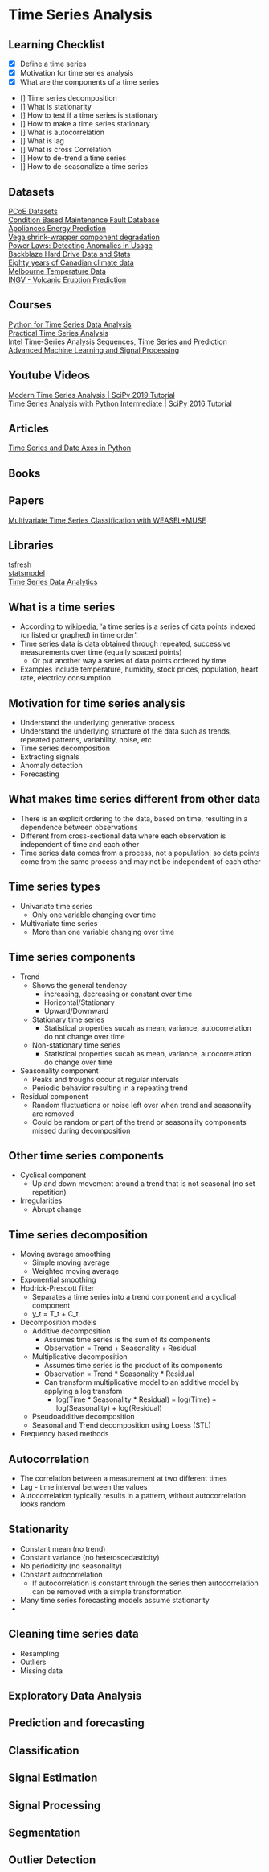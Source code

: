 # Time Series Analysis

## Learning Checklist
- [x] Define a time series
- [x] Motivation for time series analysis
- [x] What are the components of a time series 
- [] Time series decomposition
- [] What is stationarity
- [] How to test if a time series is stationary
- [] How to make a time series stationary
- [] What is autocorrelation
- [] What is lag
- [] What is cross Correlation
- [] How to de-trend a time series
- [] How to de-seasonalize a time series



## Datasets
[PCoE Datasets](https://ti.arc.nasa.gov/tech/dash/groups/pcoe/prognostic-data-repository/)   
[Condition Based Maintenance Fault Database](https://www.mfpt.org/fault-data-sets/)  
[Appliances Energy Prediction](https://www.kaggle.com/loveall/appliances-energy-prediction)   
[Vega shrink-wrapper component degradation](https://www.kaggle.com/inIT-OWL/vega-shrinkwrapper-runtofailure-data)  
[Power Laws: Detecting Anomalies in Usage](https://www.drivendata.org/competitions/52/anomaly-detection-electricity/page/102/)   
[Backblaze Hard Drive Data and Stats](https://www.backblaze.com/b2/hard-drive-test-data.html)  
[Eighty years of Canadian climate data](https://www.kaggle.com/aturner374/eighty-years-of-canadian-climate-data)  
[Melbourne Temperature Data](https://data.melbourne.vic.gov.au/Environment/Sensor-readings-with-temperature-light-humidity-ev/ez6b-syvw)     
[INGV - Volcanic Eruption Prediction](https://www.kaggle.com/c/predict-volcanic-eruptions-ingv-oe)  

## Courses
[Python for Time Series Data Analysis](https://www.udemy.com/course/python-for-time-series-data-analysis/)  
[Practical Time Series Analysis](https://www.coursera.org/learn/practical-time-series-analysis/home/welcome)  
[Intel Time-Series Analysis](https://software.intel.com/content/www/us/en/develop/training/course-time-series-analysis.html)
[Sequences, Time Series and Prediction](https://www.coursera.org/learn/tensorflow-sequences-time-series-and-prediction/home/welcome)    
[Advanced Machine Learning and Signal Processing](https://www.coursera.org/learn/advanced-machine-learning-signal-processing/home/welcome)   


## Youtube Videos
[Modern Time Series Analysis | SciPy 2019 Tutorial](https://www.youtube.com/watch?v=v5ijNXvlC5A)  
[Time Series Analysis with Python Intermediate | SciPy 2016 Tutorial](https://www.youtube.com/watch?v=JNfxr4BQrLk)  

## Articles
[Time Series and Date Axes in Python](https://plotly.com/python/time-series/)  

## Books

## Papers
[Multivariate Time Series Classification with WEASEL+MUSE](https://arxiv.org/pdf/1711.11343.pdf)  

## Libraries
[tsfresh](https://github.com/blue-yonder/tsfresh)  
[statsmodel](https://www.statsmodels.org/stable/index.html)  
[Time Series Data Analytics](https://github.com/patrickzib/SFA)  


## What is a time series
- According to <a href='https://en.wikipedia.org/wiki/Time_series'>wikipedia</a>, 'a time series is a series of data points indexed (or listed or graphed) in time order'.   
- Time series data is data obtained through repeated, successive measurements over time (equally spaced points)  
    - Or put another way a series of data points ordered by time
- Examples include temperature, humidity, stock prices, population, heart rate, electricy consumption


## Motivation for time series analysis
- Understand the underlying generative process 
- Understand the underlying structure of the data such as trends, repeated patterns, variability, noise, etc
- Time series decomposition
- Extracting signals
- Anomaly detection
- Forecasting


## What makes time series different from other data
- There is an explicit ordering to the data, based on time, resulting in a dependence between observations
- Different from cross-sectional data where each observation is independent of time and each other
- Time series data comes from a process, not a population, so data points come from the same process and may not be independent of each other


## Time series types
- Univariate time series
    - Only one variable changing over time
- Multivariate time series
    - More than one variable changing over time


## Time series components
- Trend
    - Shows the general tendency
        - increasing, decreasing or constant over time  
        - Horizontal/Stationary
        - Upward/Downward
    - Stationary time series
        - Statistical properties sucah as mean, variance, autocorrelation do not change over time
    - Non-stationary time series
        - Statistical properties sucah as mean, variance, autocorrelation do change over time
- Seasonality component
    - Peaks and troughs occur at regular intervals
    - Periodic behavior resulting in a repeating trend
- Residual component
    - Random fluctuations or noise left over when trend and seasonality are removed
    - Could be random or part of the trend or seasonality components missed during decomposition


## Other time series components
- Cyclical component
    - Up and down movement around a trend that is not seasonal (no set repetition)
- Irregularities
    - Abrupt change


## Time series decomposition
- Moving average smoothing
    - Simple moving average
    - Weighted moving average
- Exponential smoothing
- Hodrick-Prescott filter
    - Separates a time series into a trend component and a cyclical component  
    - y_t = T_t + C_t
- Decomposition models
    - Additive decomposition
        - Assumes time series is the sum of its components
        - Observation = Trend + Seasonality + Residual
    - Multiplicative decomposition
        - Assumes time series is the product of its components
        - Observation = Trend * Seasonality * Residual
        - Can transform multiplicative model to an additive model by applying a log transfom
            - log(Time * Seasonality * Residual) = log(Time) + log(Seasonality) + log(Residual)
    - Pseudoadditive decomposition
    - Seasonal and Trend decomposition using Loess (STL)
- Frequency based methods


## Autocorrelation
- The correlation between a measurement at two different times
- Lag - time interval between the values
- Autocorrelation typically results in a pattern, without autocorrelation looks random


## Stationarity
- Constant mean (no trend)
- Constant variance (no heteroscedasticity)
- No periodicity (no seasonality)
- Constant autocorrelation
    - If autocorrelation is constant through the series then autocorrelation can be removed with a simple transformation
- Many time series forecasting models assume stationarity
- 


## Cleaning time series data
- Resampling
- Outliers
- Missing data


## Exploratory Data Analysis

## Prediction and forecasting

## Classification

## Signal Estimation

## Signal Processing

## Segmentation

## Outlier Detection

## 
